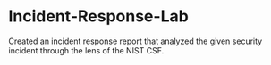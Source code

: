 # Incident-Response-Lab
Created an incident response report that analyzed the given security incident through the lens of the NIST CSF.
